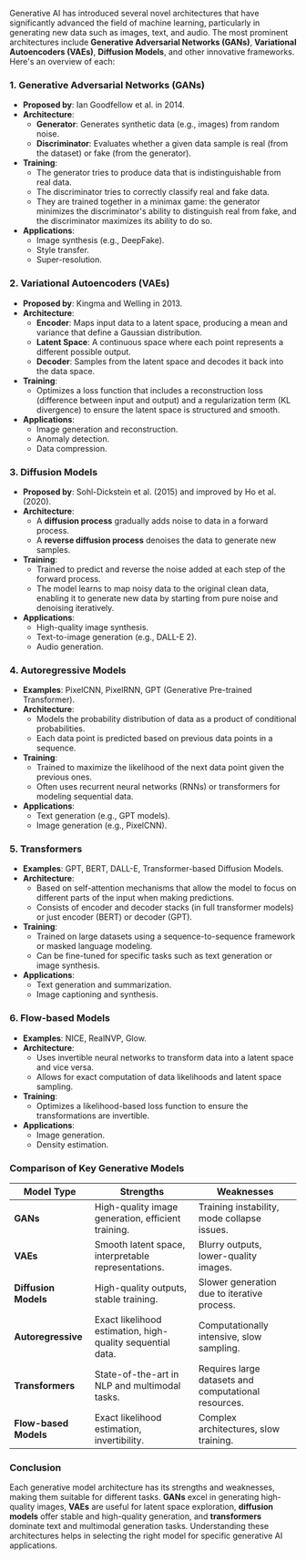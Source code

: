 Generative AI has introduced several novel architectures that have significantly advanced the field of machine learning, particularly in generating new data such as images, text, and audio. The most prominent architectures include **Generative Adversarial Networks (GANs)**, **Variational Autoencoders (VAEs)**, **Diffusion Models**, and other innovative frameworks. Here's an overview of each:

### **1. Generative Adversarial Networks (GANs)**
- **Proposed by**: Ian Goodfellow et al. in 2014.
- **Architecture**:
  - **Generator**: Generates synthetic data (e.g., images) from random noise.
  - **Discriminator**: Evaluates whether a given data sample is real (from the dataset) or fake (from the generator).
- **Training**:
  - The generator tries to produce data that is indistinguishable from real data.
  - The discriminator tries to correctly classify real and fake data.
  - They are trained together in a minimax game: the generator minimizes the discriminator's ability to distinguish real from fake, and the discriminator maximizes its ability to do so.
- **Applications**:
  - Image synthesis (e.g., DeepFake).
  - Style transfer.
  - Super-resolution.

### **2. Variational Autoencoders (VAEs)**
- **Proposed by**: Kingma and Welling in 2013.
- **Architecture**:
  - **Encoder**: Maps input data to a latent space, producing a mean and variance that define a Gaussian distribution.
  - **Latent Space**: A continuous space where each point represents a different possible output.
  - **Decoder**: Samples from the latent space and decodes it back into the data space.
- **Training**:
  - Optimizes a loss function that includes a reconstruction loss (difference between input and output) and a regularization term (KL divergence) to ensure the latent space is structured and smooth.
- **Applications**:
  - Image generation and reconstruction.
  - Anomaly detection.
  - Data compression.

### **3. Diffusion Models**
- **Proposed by**: Sohl-Dickstein et al. (2015) and improved by Ho et al. (2020).
- **Architecture**:
  - A **diffusion process** gradually adds noise to data in a forward process.
  - A **reverse diffusion process** denoises the data to generate new samples.
- **Training**:
  - Trained to predict and reverse the noise added at each step of the forward process.
  - The model learns to map noisy data to the original clean data, enabling it to generate new data by starting from pure noise and denoising iteratively.
- **Applications**:
  - High-quality image synthesis.
  - Text-to-image generation (e.g., DALL-E 2).
  - Audio generation.
  
### **4. Autoregressive Models**
- **Examples**: PixelCNN, PixelRNN, GPT (Generative Pre-trained Transformer).
- **Architecture**:
  - Models the probability distribution of data as a product of conditional probabilities.
  - Each data point is predicted based on previous data points in a sequence.
- **Training**:
  - Trained to maximize the likelihood of the next data point given the previous ones.
  - Often uses recurrent neural networks (RNNs) or transformers for modeling sequential data.
- **Applications**:
  - Text generation (e.g., GPT models).
  - Image generation (e.g., PixelCNN).

### **5. Transformers**
- **Examples**: GPT, BERT, DALL-E, Transformer-based Diffusion Models.
- **Architecture**:
  - Based on self-attention mechanisms that allow the model to focus on different parts of the input when making predictions.
  - Consists of encoder and decoder stacks (in full transformer models) or just encoder (BERT) or decoder (GPT).
- **Training**:
  - Trained on large datasets using a sequence-to-sequence framework or masked language modeling.
  - Can be fine-tuned for specific tasks such as text generation or image synthesis.
- **Applications**:
  - Text generation and summarization.
  - Image captioning and synthesis.

### **6. Flow-based Models**
- **Examples**: NICE, RealNVP, Glow.
- **Architecture**:
  - Uses invertible neural networks to transform data into a latent space and vice versa.
  - Allows for exact computation of data likelihoods and latent space sampling.
- **Training**:
  - Optimizes a likelihood-based loss function to ensure the transformations are invertible.
- **Applications**:
  - Image generation.
  - Density estimation.

### **Comparison of Key Generative Models**

| **Model Type**      | **Strengths**                                      | **Weaknesses**                                   |
|---------------------|---------------------------------------------------|-------------------------------------------------|
| **GANs**            | High-quality image generation, efficient training. | Training instability, mode collapse issues.     |
| **VAEs**            | Smooth latent space, interpretable representations.| Blurry outputs, lower-quality images.           |
| **Diffusion Models**| High-quality outputs, stable training.             | Slower generation due to iterative process.     |
| **Autoregressive**  | Exact likelihood estimation, high-quality sequential data. | Computationally intensive, slow sampling.      |
| **Transformers**    | State-of-the-art in NLP and multimodal tasks.      | Requires large datasets and computational resources. |
| **Flow-based Models**| Exact likelihood estimation, invertibility.        | Complex architectures, slow training.           |

### **Conclusion**
Each generative model architecture has its strengths and weaknesses, making them suitable for different tasks. **GANs** excel in generating high-quality images, **VAEs** are useful for latent space exploration, **diffusion models** offer stable and high-quality generation, and **transformers** dominate text and multimodal generation tasks. Understanding these architectures helps in selecting the right model for specific generative AI applications.